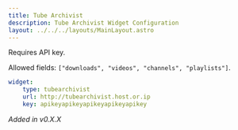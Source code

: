 ```yaml
---
title: Tube Archivist
description: Tube Archivist Widget Configuration
layout: ../../../layouts/MainLayout.astro
---
```


Requires API key.

Allowed fields: `["downloads", "videos", "channels", "playlists"]`.

```yaml
widget:
    type: tubearchivist
    url: http://tubearchivist.host.or.ip
    key: apikeyapikeyapikeyapikeyapikey
```

*Added in v0.X.X*
